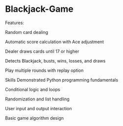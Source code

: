 # Blackjack-Game
Features:

Random card dealing

Automatic score calculation with Ace adjustment

Dealer draws cards until 17 or higher

Detects Blackjack, busts, wins, losses, and draws

Play multiple rounds with replay option

Skills Demonstrated
Python programming fundamentals

Conditional logic and loops


Randomization and list handling

User input and output interaction

Basic game algorithm design
